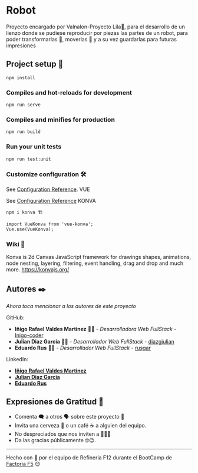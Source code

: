 # Robot
Proyecto encargado por Valnalon-Proyecto Lila💜, para el desarrollo de un lienzo donde se pudiese reproducir por piezas las partes de
un robot, para poder transformarlas 🦾, moverlas 🦿 y a su vez guardarlas para futuras impresiones

## Project setup 🚀
```
npm install
```

### Compiles and hot-reloads for development
```
npm run serve
```

### Compiles and minifies for production
```
npm run build
```

### Run your unit tests
```
npm run test:unit
```

### Customize configuration 🛠️
See [Configuration Reference](https://cli.vuejs.org/config/). VUE


See [Configuration Reference](https://konvajs.org/docs/vue/index.html) KONVA
```
npm i konva 🏗
```
```
import VueKonva from 'vue-konva';
Vue.use(VueKonva);
```

### Wiki 📖
Konva is 2d Canvas JavaScript framework for drawings shapes, animations, node nesting, layering, filtering, event handling, drag and drop and much more.
https://konvajs.org/

## Autores ✒️

_Ahora toca mencionar a los autores de este proyecto_

GitHub:
* **Iñigo Rafael Valdes Martinez**  👨‍💻 - *Desarrolladora Web FullStack* - [Inigo-coder](https://github.com/inigo-coder)
* **Julian Diaz Garcia** 👨‍💻  - *Desarrollador Web FullStack* - [diazgjulian](https://github.com/diazgjulian)
* **Eduardo Rus** 👨‍💻 - *Desarrollador Web FullStack* - [rusgar](https://github.com/rusgar)

LinkedIn:

* [**Iñigo Rafael Valdes Martinez**](https://www.linkedin.com/in/i%C3%B1igo-rafael-valdes-martinez-925892189/)
* [**Julian Diaz Garcia**](https://www.linkedin.com/in/julian-diaz-garcia/)
* [**Eduardo Rus**](https://www.linkedin.com/in/eduardo-rus-carretero-b839041bb/)

## Expresiones de Gratitud 🎁

* Comenta 🗨 a otros 🗣 sobre este proyecto 📢
* Invita una cerveza 🍺 o un café ☕ a alguien del equipo. 
* No despreciados que nos inviten a 🍖🥩🥓
* Da las gracias públicamente 🤓😉.

---
Hecho con 💟 por el equipo de Refineria F12 durante el BootCamp de [Factoria F5](https://www.rompemosloscodigos.org/) 😊
